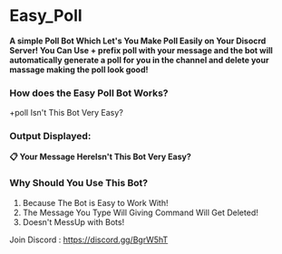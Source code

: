 # Easy_Poll
 
<b>A simple Poll Bot Which Let's You Make Poll Easily on Your Disocrd Server! You Can Use + prefix poll with your message and the bot will automatically generate a poll for you in the channel and delete your massage making the poll look good!</b>

<h3><b>How does the Easy Poll Bot Works?</b></h3>

+poll Isn't This Bot Very Easy?

<h3><b>Output Displayed:</b></h3>

<b>📋 Your Message HereIsn't This Bot Very Easy? </b>

<h3><b>Why Should You Use This Bot?</b></h3>

1. Because The Bot is Easy to Work With!
2. The Message You Type Will Giving Command Will Get Deleted!
3. Doesn't MessUp with Bots!


Join Discord : https://discord.gg/BgrW5hT

